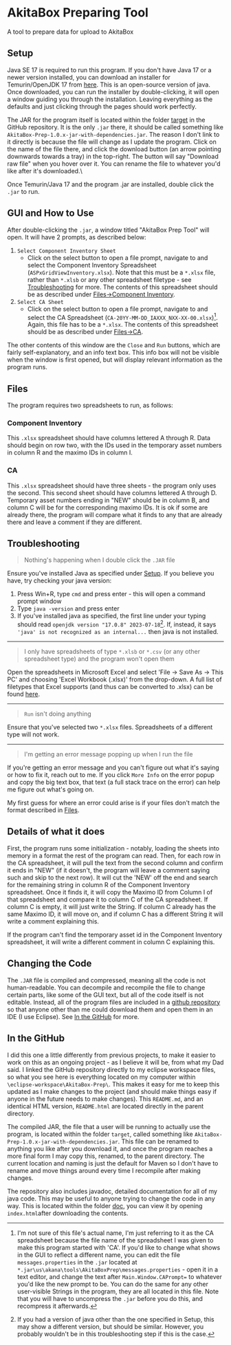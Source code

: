# AkitaBox Preparing Tool
A tool to prepare data for upload to AkitaBox
## Setup
Java SE 17 is required to run this program. If you don't have Java 17 or a newer version installed, you can download an installer for Temurin/OpenJDK 17 from [here](https://github.com/adoptium/temurin17-binaries/releases/download/jdk-17.0.8%2B7/OpenJDK17U-jdk_x64_windows_hotspot_17.0.8_7.msi). This is an open-source version of java. Once downloaded, you can run the installer by double-clicking, it will open a window guiding you through the installation. Leaving everything as the defaults and just clicking through the pages should work perfectly.

The JAR for the program itself is located within the folder [target](https://github.com/Jaden-Unruh/AkitaBox-Prep/tree/main/target) in the GitHub repository. It is the only `.jar` there, it should be called something like `AkitaBox-Prep-1.0.x-jar-with-dependencies.jar`. The reason I don't link to it directly is because the file will change as I update the program. Click on the name of the file there, and click the download button (an arrow pointing downwards towards a tray) in the top-right. The button will say "Download raw file" when you hover over it. You can rename the file to whatever you'd like after it's downloaded.\

Once Temurin/Java 17 and the program .jar are installed, double click the `.jar` to run.
## GUI and How to Use
After double-clicking the `.jar`, a window titled "AkitaBox Prep Tool" will open. It will have 2 prompts, as described below:
1. `Select Component Inventory Sheet`
	* Click on the select button to open a file prompt, navigate to and select the Component Inventory Spreadsheet (`ASPxGridViewInventory.xlsx`). Note that this must be a `*.xlsx` file, rather than `*.xlsb` or any other spreadsheet filetype - see [Troubleshooting](/#troubleshooting) for more. The contents of this spreadsheet should be as described under [Files->Component Inventory](/#component-inventory).
2. `Select CA Sheet`
	* Click on the select button to open a file prompt, navigate to and select the CA Spreadsheet (`CA-20YY-MM-DD_IAXXX_NXX-XX-00.xlsx`)[^1]. Again, this file has to be a `*.xlsx`. The contents of this spreadsheet should be as described under [Files->CA](/#ca).

The other contents of this window are the `Close` and `Run` buttons, which are fairly self-explanatory, and an info text box. This info box will not be visible when the window is first opened, but will display relevant information as the program runs.
	
[^1]: I'm not sure of this file's actual name, I'm just referring to it as the CA spreadsheet because the file name of the spreadsheet I was given to make this program started with 'CA'. If you'd like to change what shows in the GUI to reflect a different name, you can edit the file `messages.properties` in the `.jar` located at `*.jar\us\akana\tools\AkitaBoxPrep\messages.properties` - open it in a text editor, and change the text after `Main.Window.CAPrompt=` to whatever you'd like the new prompt to be. You can do the same for any other user-visible Strings in the program, they are all located in this file. Note that you will have to uncompress the `.jar` before you do this, and recompress it afterwards.

## Files
The program requires two spreadsheets to run, as follows:
### Component Inventory
This `.xlsx` spreadsheet should have columns lettered A through R. Data should begin on row two, with the IDs used in the temporary asset numbers in column R and the maximo IDs in column I.
### CA
This `.xlsx` spreadsheet should have three sheets - the program only uses the second. This second sheet should have columns lettered A through D. Temporary asset numbers ending in "NEW" should be in column B, and column C will be for the corresponding maximo IDs. It is ok if some are already there, the program will compare what it finds to any that are already there and leave a comment if they are different.

## Troubleshooting
> Nothing's happening when I double click the `.JAR` file

Ensure you've installed Java as specified under [Setup](/#Setup). If you believe you have, try checking your java version:
1. Press Win+R, type `cmd` and press enter - this will open a command prompt window
2. Type `java -version` and press enter
3. If you've installed java as specified, the first line under your typing should read `openjdk version "17.0.8" 2023-07-18`[^2]. If, instead, it says `'java' is not recognized as an internal...` then java is not installed.

[^2]: If you had a version of java other than the one specified in Setup, this may show a different version, but should be similar. However, you probably wouldn't be in this troubleshooting step if this is the case.

---
> I only have spreadsheets of type `*.xlsb` or `*.csv` (or any other spreadsheet type) and the program won't open them

Open the spreadsheets in Microsoft Excel and select 'File -> Save As -> This PC' and choosing 'Excel Workbook (.xlsx)' from the drop-down. A full list of filetypes that Excel supports (and thus can be converted to .xlsx) can be found [here](https://learn.microsoft.com/en-us/deployoffice/compat/office-file-format-reference#file-formats-that-are-supported-in-excel).

---
> `Run` isn't doing anything

Ensure that you've selected two `*.xlsx` files. Spreadsheets of a different type will not work.

---
> I'm getting an error message popping up when I run the file

If you're getting an error message and you can't figure out what it's saying or how to fix it, reach out to me. If you click `More Info` on the error popup and copy the big text box, that text (a full stack trace on the error) can help me figure out what's going on.

My first guess for where an error could arise is if your files don't match the format described in [Files](/#files).

## Details of what it does
First, the program runs some initialization - notably, loading the sheets into memory in a format the rest of the program can read. Then, for each row in the CA spreadsheet, it will pull the text from the second column and confirm it ends in "NEW" (if it doesn't, the program will leave a comment saying such and skip to the next row). It will cut the 'NEW' off the end and search for the remaining string in column R of the Component Inventory spreadsheet. Once it finds it, it will copy the Maximo ID from Column I of that spreadsheet and compare it to column C of the CA spreadsheet. If column C is empty, it will just write the String. If column C already has the same Maximo ID, it will move on, and if column C has a different String it will write a comment explaining this.

If the program can't find the temporary asset id in the Component Inventory spreadsheet, it will write a different comment in column C explaining this.

## Changing the Code
The `.JAR` file is compiled and compressed, meaning all the code is not human-readable. You can decompile and recompile the file to change certain parts, like some of the GUI text, but all of the code itself is not editable. Instead, all of the program files are included in a [github repository](https://github.com/Jaden-Unruh/AkitaBox-Prep) so that anyone other than me could download them and open them in an IDE (I use Eclipse). See [In the GitHub](/#in-the-github) for more.

## In the GitHub
I did this one a little differently from previous projects, to make it easier to work on this as an ongoing project - as I believe it will be, from what my Dad said. I linked the GitHub repository directly to my eclipse workspace files, so what you see here is everything located on my computer within `\eclipse-workspace\AkitaBox-Prep\`. This makes it easy for me to keep this updated as I make changes to the project (and should make things easy if anyone in the future needs to make changes). This `README.md`, and an identical HTML version, `README.html` are located directly in the parent directory.

The compiled JAR, the file that a user will be running to actually use the program, is located within the folder `target`, called something like `AkitaBox-Prep-1.0.x-jar-with-dependencies.jar`. This file can be renamed to anything you like after you download it, and once the program reaches a more final form I may copy this, renamed, to the parent directory. The current location and naming is just the default for Maven so I don't have to rename and move things around every time I recompile after making changes.

The repository also includes javadoc, detailed documentation for all of my java code. This may be useful to anyone trying to change the code in any way. This is located within the folder [doc](https://github.com/Jaden-Unruh/AkitaBox-Prep/tree/main/doc), you can view it by opening `index.html`after downloading the contents.